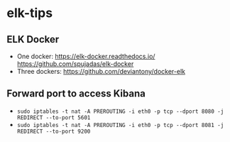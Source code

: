 # elk-tips

## ELK Docker
* One docker: https://elk-docker.readthedocs.io/ https://github.com/spujadas/elk-docker
* Three dockers: https://github.com/deviantony/docker-elk

## Forward port to access Kibana
* `sudo iptables -t nat -A PREROUTING -i eth0 -p tcp --dport 8080 -j REDIRECT --to-port 5601`
* `sudo iptables -t nat -A PREROUTING -i eth0 -p tcp --dport 8081 -j REDIRECT --to-port 9200`

